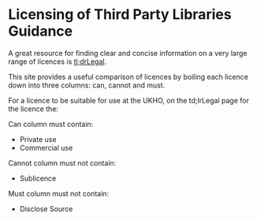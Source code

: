 # Licensing of Third Party Libraries Guidance

​​​​A great resource for finding clear and concise information on a very large range of licences is [tl;drLegal](https://tldrlegal.com/).

This site provides a useful comparison of licences by boiling each licence down into three columns: can, cannot and must.

For a licence to be suitable for use at the UKHO, on the td;lrLegal page for the licence the:

Can column must contain:

- Private use
- Commercial use

Cannot column must not contain:

- Sublicence

Must column must not contain:

- Disclose Source​